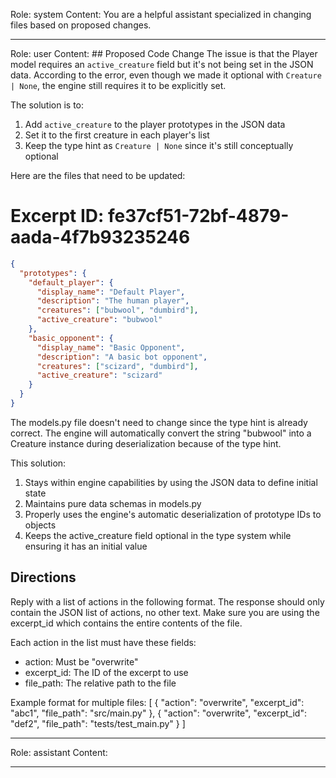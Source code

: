 Role: system
Content: You are a helpful assistant specialized in changing files based on proposed changes.
__________________
Role: user
Content: ## Proposed Code Change
The issue is that the Player model requires an `active_creature` field but it's not being set in the JSON data. According to the error, even though we made it optional with `Creature | None`, the engine still requires it to be explicitly set.

The solution is to:
1. Add `active_creature` to the player prototypes in the JSON data
2. Set it to the first creature in each player's list
3. Keep the type hint as `Creature | None` since it's still conceptually optional

Here are the files that need to be updated:

# Excerpt ID: fe37cf51-72bf-4879-aada-4f7b93235246
```json main_game/content/player.json
{
  "prototypes": {
    "default_player": {
      "display_name": "Default Player",
      "description": "The human player",
      "creatures": ["bubwool", "dumbird"],
      "active_creature": "bubwool"
    },
    "basic_opponent": {
      "display_name": "Basic Opponent", 
      "description": "A basic bot opponent",
      "creatures": ["scizard", "dumbird"],
      "active_creature": "scizard"
    }
  }
}
```

The models.py file doesn't need to change since the type hint is already correct. The engine will automatically convert the string "bubwool" into a Creature instance during deserialization because of the type hint.

This solution:
1. Stays within engine capabilities by using the JSON data to define initial state
2. Maintains pure data schemas in models.py
3. Properly uses the engine's automatic deserialization of prototype IDs to objects
4. Keeps the active_creature field optional in the type system while ensuring it has an initial value

## Directions
Reply with a list of actions in the following format. The response should only contain the JSON list of actions, no other text.
Make sure you are using the excerpt_id which contains the entire contents of the file.

Each action in the list must have these fields:
- action: Must be "overwrite"
- excerpt_id: The ID of the excerpt to use
- file_path: The relative path to the file

Example format for multiple files:
[
    {
        "action": "overwrite",
        "excerpt_id": "abc1",
        "file_path": "src/main.py"
    },
    {
        "action": "overwrite",
        "excerpt_id": "def2",
        "file_path": "tests/test_main.py"
    }
]
__________________
Role: assistant
Content: 
__________________
